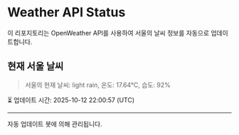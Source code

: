 
# Weather API Status

이 리포지토리는 OpenWeather API를 사용하여 서울의 날씨 정보를 자동으로 업데이트합니다.

## 현재 서울 날씨
> 서울의 현재 날씨: light rain, 온도: 17.64°C, 습도: 92%

⏳ 업데이트 시간: 2025-10-12 22:00:57 (UTC)

---
자동 업데이트 봇에 의해 관리됩니다.
